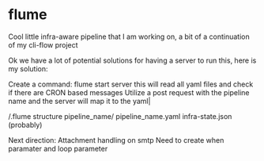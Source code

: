 # flume

Cool little infra-aware pipeline that I am working on, a bit of a continuation of my cli-flow project


Ok we have a lot of potential solutions for having a server to run this, here is my solution:

Create a command:
    flume start server
    this will read all yaml files and check if there are CRON based messages
    Utilize a post request with the pipeline name and the server will map it to the yaml|
    

/.flume structure
    pipeline_name/
        pipeline_name.yaml
        infra-state.json (probably)


Next direction:
    Attachment handling on smtp
    Need to create when paramater and loop parameter
